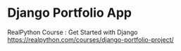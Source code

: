 # Django Portfolio App

RealPython Course : Get Started with Django
https://realpython.com/courses/django-portfolio-project/

